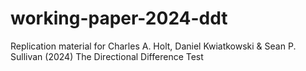 # working-paper-2024-ddt
Replication material for Charles A. Holt, Daniel Kwiatkowski &amp; Sean P. Sullivan (2024) The Directional Difference Test
